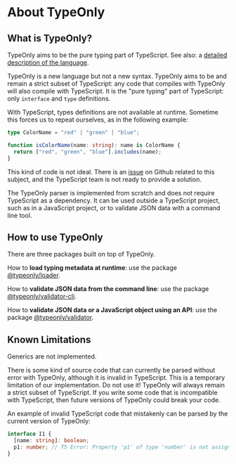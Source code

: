 # About TypeOnly

## What is TypeOnly?

TypeOnly aims to be the pure typing part of TypeScript. See also: a [detailed description of the language](https://github.com/paroi-tech/typeonly/blob/master/typeonly/typeonly-language.md).

TypeOnly is a new language but not a new syntax. TypeOnly aims to be and remain a strict subset of TypeScript: any code that compiles with TypeOnly will also compile with TypeScript. It is the "pure typing" part of TypeScript: only `interface` and `type` definitions.

With TypeScript, types definitions are not available at runtime. Sometime this forces us to repeat ourselves, as in the following example:

```ts
type ColorName = "red" | "green" | "blue";

function isColorName(name: string): name is ColorName {
  return ["red", "green", "blue"].includes(name);
}
```

This kind of code is not ideal. There is an [issue](https://github.com/microsoft/TypeScript/issues/3628) on Github related to this subject, and the TypeScript team is not ready to provide a solution.

The TypeOnly parser is implemented from scratch and does not require TypeScript as a dependency. It can be used outside a TypeScript project, such as in a JavaScript project, or to validate JSON data with a command line tool.

## How to use TypeOnly

There are three packages built on top of TypeOnly.

How to **load typing metadata at runtime**: use the package [@typeonly/loader](https://github.com/paroi-tech/typeonly/tree/master/loader).

How to **validate JSON data from the command line**: use the package [@typeonly/validator-cli](https://github.com/paroi-tech/typeonly/tree/master/validator-cli).

How to **validate JSON data or a JavaScript object using an API**: use the package [@typeonly/validator](https://github.com/paroi-tech/typeonly/tree/master/validator).

## Known Limitations

Generics are not implemented.

There is some kind of source code that can currently be parsed without error with TypeOnly, although it is invalid in TypeScript. This is a temporary limitation of our implementation. Do not use it! TypeOnly will always remain a strict subset of TypeScript. If you write some code that is incompatible with TypeScript, then future versions of TypeOnly could break your code.

An example of invalid TypeScript code that mistakenly can be parsed by the current version of TypeOnly:

```ts
interface I1 {
  [name: string]: boolean;
  p1: number; // TS Error: Property 'p1' of type 'number' is not assignable to string index type 'boolean'.
}
```
